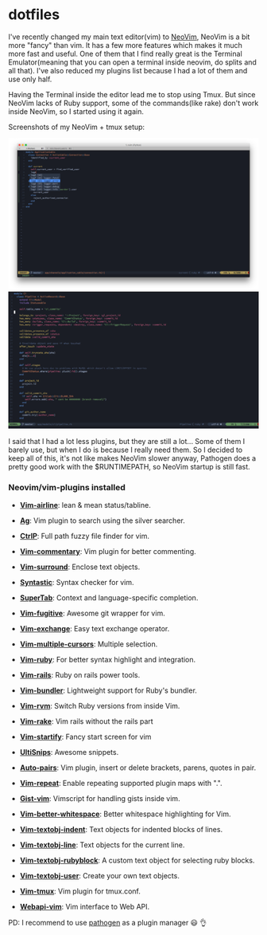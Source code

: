 dotfiles
========

I've recently changed my main text editor(vim) to [NeoVim](https://github.com/neovim/neovim), NeoVim is a bit more "fancy" than vim. It has a few more features which makes it much more fast and useful. One of them that I find really great is the Terminal Emulator(meaning that you can open a terminal inside neovim, do splits and all that). I've also reduced my plugins list because I had a lot of them and use only half.

Having the Terminal inside the editor lead me to stop using Tmux. But since NeoVim lacks of Ruby support, some of the commands(like rake) don't work inside NeoVim, so I started using it again.

Screenshots of my NeoVim + tmux setup:

![simple-neovim](https://github.com/kriox26/dotfiles/blob/master/imgs/neovim1.png)
![neovim+term](https://github.com/kriox26/dotfiles/blob/master/imgs/neovim2.png)


I said that I had a lot less plugins, but they are still a lot... Some of them I barely use, but when I do is because I really need them. So I decided to keep all of this, it's not like makes NeoVim slower anyway, Pathogen does a pretty good work with the $RUNTIMEPATH, so NeoVim startup is still fast.
### Neovim/vim-plugins installed

* **[Vim-airline](https://github.com/bling/vim-airline)**:
lean & mean status/tabline.

* **[Ag](https://github.com/ervandew/ag)**:
Vim plugin to search using the silver searcher.

* **[CtrlP](https://github.com/kien/ctrlp.vim)**:
Full path fuzzy file finder for vim.

* **[Vim-commentary](https://github.com/tpope/vim-commentary)**:
Vim plugin for better commenting.

* **[Vim-surround](https://github.com/tpope/vim-surround)**:
Enclose text objects.

* **[Syntastic](https://github.com/scrooloose/syntastic)**:
Syntax checker for vim.

* **[SuperTab](https://github.com/ervandew/supertab)**:
Context and language-specific completion.

* **[Vim-fugitive](https://github.com/tpope/vim-fugitive)**:
Awesome git wrapper for vim.

* **[Vim-exchange](https://github.com/tommcdo/vim-exchange)**:
Easy text exchange operator.

* **[Vim-multiple-cursors](https://github.com/terryma/vim-multiple-cursors)**:
Multiple selection.

* **[Vim-ruby](https://github.com/vim-ruby/vim-ruby)**:
For better syntax highlight and integration.

* **[Vim-rails](https://github.com/tpope/vim-rails)**:
Ruby on rails power tools.

* **[Vim-bundler](https://github.com/tpope/vim-bundler)**:
Lightweight support for Ruby's bundler.

* **[Vim-rvm](https://github.com/tpope/vim-rvm)**:
Switch Ruby versions from inside Vim.

* **[Vim-rake]()**: Vim rails without the rails part

* **[Vim-startify](https://github.com/mhinz/vim-startify)**:
Fancy start screen for vim

* **[UltiSnips](https://github.com/SirVer/ultisnips)**:
Awesome snippets.

* **[Auto-pairs](https://github.com/jiangmiao/auto-pairs)**:
Vim plugin, insert or delete brackets, parens, quotes in pair.

* **[Vim-repeat](https://github.com/tpope/vim-repeat)**:
Enable repeating supported plugin maps with ".".

* **[Gist-vim](https://github.com/mattn/gist-vim)**:
Vimscript for handling gists inside vim.

* **[Vim-better-whitespace](https://github.com/ntpeters/vim-better-whitespace)**:
Better whitespace highlighting for Vim.

* **[Vim-textobj-indent](https://github.com/kana/vim-textobj-indent)**:
Text objects for indented blocks of lines.

* **[Vim-textobj-line](https://github.com/kana/vim-textobj-line)**:
Text objects for the current line.

* **[Vim-textobj-rubyblock](https://github.com/nelstrom/vim-textobj-rubyblock)**:
A custom text object for selecting ruby blocks.

* **[Vim-textobj-user](https://github.com/kana/vim-textobj-user)**:
Create your own text objects.

* **[Vim-tmux](https://github.com/tmux-plugins/vim-tmux)**:
Vim plugin for tmux.conf.

* **[Webapi-vim](https://github.com/mattn/webapi-vim)**:
Vim interface to Web API.

PD: I recommend to use [pathogen](https://github.com/tpope/vim-pathogen) as a plugin manager :smiley: :ok_hand:
